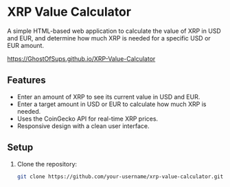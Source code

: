 # XRP Value Calculator

A simple HTML-based web application to calculate the value of XRP in USD and EUR, and determine how much XRP is needed for a specific USD or EUR amount.

https://GhostOfSups.github.io/XRP-Value-Calculator

## Features
- Enter an amount of XRP to see its current value in USD and EUR.
- Enter a target amount in USD or EUR to calculate how much XRP is needed.
- Uses the CoinGecko API for real-time XRP prices.
- Responsive design with a clean user interface.

## Setup
1. Clone the repository:
   ```bash
   git clone https://github.com/your-username/xrp-value-calculator.git
